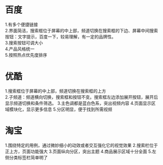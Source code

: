 # 百度  
1.有多个便捷链接  
2.界面简洁，搜索框位于屏幕的中上部，频道切换在搜索框的下边、屏幕中间搜索按钮：文字提示，百度一下，较易理解，有一定的品牌性。  
3.搜索按钮可调大小  
4.产品风格统一  
5.按照热点优先度排序  

# 优酷  
1.搜索框位于屏幕的中上部，频道切换在搜索框的上方  
2.子频道：频道横向切换，搜索框和按钮不变。搜索框左边添加展开按钮，展开后显示频道切换和条件筛选。
3.主色调都是蓝白色系，突出视频内容
4.页面显示区域模块化，显示更多信息
5.分区明显，便于找到所需视频

# 淘宝  
1.围绕特定的用例，通过微妙细小的动效或者交互强化它的视觉效果
2.搜索栏位于正上方，页面功能强大
3.页面纵向分区，突出主题
4.商品展示区域十分全面
5.左侧分类标签栏简单明了

